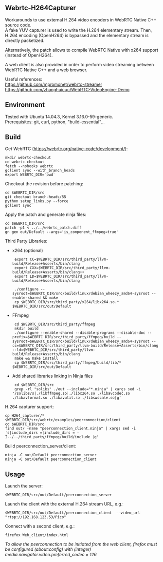 Webrtc-H264Capturer
-------------------

Workarounds to use external H.264 video encoders in WebRTC Native C++ source code.   
A fake YUV capturer is used to write the H.264 elementary stream. Then, H.264 encoding (OpenH264) is bypassed and the elementary stream is directly packetized.

Alternatively, the patch allows to compile WebRTC Native with x264 support (instead of OpenH264). 

A web client is also provided in order to perform video streaming between WebRTC Native C++ and a web browser.

Useful references:   
https://github.com/mpromonet/webrtc-streamer   
https://github.com/zhanghuicuc/WebRTC-VideoEngine-Demo


Environment
-----------
Tested with Ubuntu 14.04.3, Kernel 3.16.0-59-generic.   
Prerequisites: git, curl, python, "build-essential"...

Build
----- 
Get WebRTC (https://webrtc.org/native-code/development/):   
	
	mkdir webrtc-checkout
	cd webrtc-checkout
	fetch --nohooks webrtc
	gclient sync --with_branch_heads
	export WEBRTC_DIR=`pwd`
	

Checkout the revision before patching:   
	
	cd $WEBRTC_DIR/src
	git checkout branch-heads/55
	python setup_links.py --force
	gclient sync

Apply the patch and generate ninja files:   
	
	cd $WEBRTC_DIR/src
	patch -p1 < ../../webrtc_patch.diff
	gn gen out/Default --args='is_component_ffmpeg=true'

Third Party Libraries:

 - x264 (optional)
	
		export CC=$WEBRTC_DIR/src/third_party/llvm-build/Release+Asserts/bin/clang
		export CXX=$WEBRTC_DIR/src/third_party/llvm-build/Release+Asserts/bin/clang++
		export LD=$WEBRTC_DIR/src/third_party/llvm-build/Release+Asserts/bin/clang

		./configure --sysroot=$WEBRTC_DIR/src/build/linux/debian_wheezy_amd64-sysroot --enable-shared && make
		cp $WEBRTC_DIR/src/third_party/x264/libx264.so.*  $WEBRTC_DIR/src/out/Default

 - FFmpeg
	
		cd $WEBRTC_DIR/src/third_party/ffmpeg
		mkdir build
		./configure --enable-shared --disable-programs --disable-doc --prefix=$WEBRTC_DIR/src/third_party/ffmpeg/build --sysroot=$WEBRTC_DIR/src/build/linux/debian_wheezy_amd64-sysroot --cc=$WEBRTC_DIR/src/third_party/llvm-build/Release+Asserts/bin/clang --ld=$WEBRTC_DIR/src/third_party/llvm-build/Release+Asserts/bin/clang
		make && make install
		cp $WEBRTC_DIR/src/third_party/ffmpeg/build/lib/*   $WEBRTC_DIR/src/out/Default

 - Add shared libraries linking in Ninja files
	
		cd $WEBRTC_DIR/src
		grep -rl "solibs" ./out --include="*.ninja" | xargs sed -i '/solibs/s|./libffmpeg.so|./libx264.so ./libavcodec.so ./libavformat.so ./libavutil.so ./libswscale.so|g'

H.264 capturer support:
	
	cp H264_capturer/* $WEBRTC_DIR/src/webrtc/examples/peerconnection/client
	cd $WEBRTC_DIR/src
	find out/ -name "peerconnection_client.ninja" | xargs sed -i 's|include_dirs =|include_dirs = -I../../third_party/ffmpeg/build/include |g'

Build peerconnection_server/client:
	
	ninja -C out/Default peerconnection_server
	ninja -C out/Default peerconnection_client

Usage
----- 
Launch the server:   
	
	$WEBRTC_DIR/src/out/Default/peerconnection_server

Launch the client with the external H.264 stream URL, e.g.:   
	
	$WEBRTC_DIR/src/out/Default/peerconnection_client  --video_url "rtsp://192.168.123.53/Pico"

Connect with a second client, e.g.:   
	
	firefox Web_client/index.html
*To allow the peerconnection to be initiated from the web client, firefox must be configured (about:config) with (integer) media.navigator.video.preferred_codec = 126*

